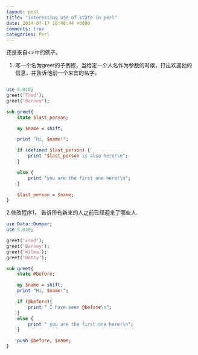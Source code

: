 ```yaml
---
layout: post
title: "interesting use of state in perl"
date: 2014-07-17 18:48:44 +0800
comments: true
categories: Perl
---
```

还是来自<<learning perl>>中的例子。

1. 写一个名为greet的子例程，当给定一个人名作为参数的时候，打出欢迎他的信息，并告诉他前一个来宾的名字。  

```perl

use 5.010;
greet('Fred');
greet('Barney');

sub greet{
    state $last_person;

    my $name = shift;

    print "Hi, $name!";

    if (defined $last_person) {
        print "$last_person is also here!\n";
    }

    else {
        print "you are the first one here!\n";
    }

    $last_person = $name;
} 

```  
2.修改程序1， 告诉所有新来的人之前已经迎来了哪些人.   

```perl 
use Data::Dumper;
use 5.010;

greet('Fred');
greet('Barney');
greet('Wilma');
greet('Betty');

sub greet{
    state @before;

    my $name = shift;
    print "Hi, $name!";

    if (@before){
        print " I have seen @before\n";
    }
    else {
        print " you are the first one here!\n";
    }

    push @before, $name;
}

```